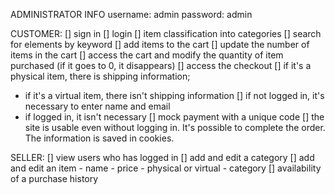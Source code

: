 ADMINISTRATOR INFO
username: admin
password: admin

CUSTOMER:
[] sign in 
[] login
[] item classification into categories
[] search for elements by keyword
[] add items to the cart
[] update the number of items in the cart
[] access the cart and modify the quantity of item purchased (if it goes to 0, it disappears)
[] access the checkout
[] if it's a physical item, there is shipping information;
   - if it's a virtual item, there isn't shipping information
[] if not logged in, it's necessary to enter name and email
   - if logged in, it isn't necessary
[] mock payment with a unique code
[] the site is usable even without logging in. It's possible to complete the order. The information is saved in cookies.

SELLER:
[] view users who has logged in
[] add and edit a category
[] add and edit an item
	- name
	- price
	- physical or virtual
	- category
[] availability of a purchase history
